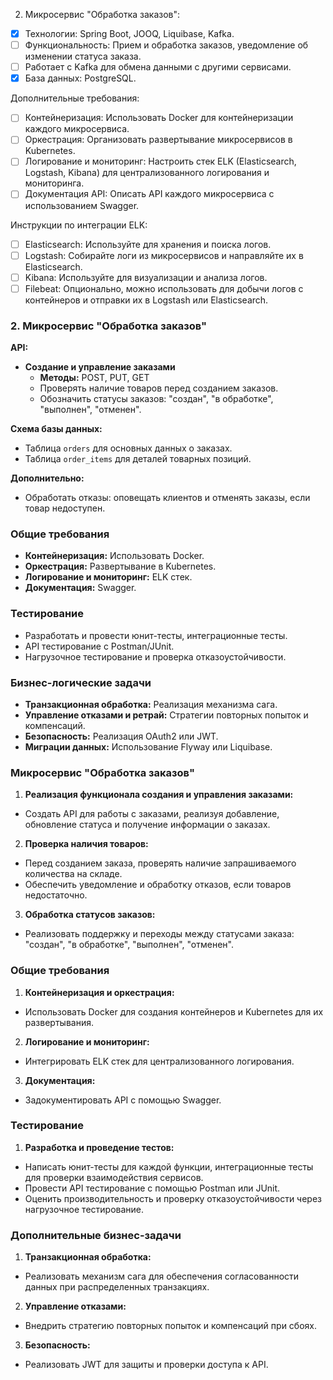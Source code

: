 2. Микросервис "Обработка заказов":

* [x] Технологии: Spring Boot, JOOQ, Liquibase, Kafka.
* [ ] Функциональность: Прием и обработка заказов, уведомление об изменении статуса заказа.
* [ ] Работает с Kafka для обмена данными с другими сервисами.
* [x] База данных: PostgreSQL.

Дополнительные требования:

* [ ] Контейнеризация: Использовать Docker для контейнеризации каждого микросервиса.
* [ ] Оркестрация: Организовать развертывание микросервисов в Kubernetes.
* [ ] Логирование и мониторинг: Настроить стек ELK (Elasticsearch, Logstash, Kibana) для централизованного логирования и
  мониторинга.
* [ ] Документация API: Описать API каждого микросервиса с использованием Swagger.

Инструкции по интеграции ELK:

* [ ] Elasticsearch: Используйте для хранения и поиска логов.
* [ ] Logstash: Собирайте логи из микросервисов и направляйте их в Elasticsearch.
* [ ] Kibana: Используйте для визуализации и анализа логов.
* [ ] Filebeat: Опционально, можно использовать для добычи логов с контейнеров и отправки их в Logstash или
  Elasticsearch.

### 2. Микросервис "Обработка заказов"

**API:**

- **Создание и управление заказами**
    - **Методы:** POST, PUT, GET
    - Проверять наличие товаров перед созданием заказов.
    - Обозначить статусы заказов: "создан", "в обработке", "выполнен", "отменен".

**Схема базы данных:**

- Таблица `orders` для основных данных о заказах.
- Таблица `order_items` для деталей товарных позиций.

**Дополнительно:**

- Обработать отказы: оповещать клиентов и отменять заказы, если товар недоступен.

### Общие требования

- **Контейнеризация:** Использовать Docker.
- **Оркестрация:** Развертывание в Kubernetes.
- **Логирование и мониторинг:** ELK стек.
- **Документация:** Swagger.

### Тестирование

- Разработать и провести юнит-тесты, интеграционные тесты.
- API тестирование с Postman/JUnit.
- Нагрузочное тестирование и проверка отказоустойчивости.

### Бизнес-логические задачи

- **Транзакционная обработка:** Реализация механизма сага.
- **Управление отказами и ретрай:** Стратегии повторных попыток и компенсаций.
- **Безопасность:** Реализация OAuth2 или JWT.
- **Миграции данных:** Использование Flyway или Liquibase.

### Микросервис "Обработка заказов"

1. **Реализация функционала создания и управления заказами:**

- Создать API для работы с заказами, реализуя добавление, обновление статуса и получение информации о заказах.

2. **Проверка наличия товаров:**

- Перед созданием заказа, проверять наличие запрашиваемого количества на складе.
- Обеспечить уведомление и обработку отказов, если товаров недостаточно.

3. **Обработка статусов заказов:**

- Реализовать поддержку и переходы между статусами заказа: "создан", "в обработке", "выполнен", "отменен".

### Общие требования

1. **Контейнеризация и оркестрация:**

- Использовать Docker для создания контейнеров и Kubernetes для их развертывания.

2. **Логирование и мониторинг:**

- Интегрировать ELK стек для централизованного логирования.

3. **Документация:**

- Задокументировать API с помощью Swagger.

### Тестирование

1. **Разработка и проведение тестов:**

- Написать юнит-тесты для каждой функции, интеграционные тесты для проверки взаимодействия сервисов.
- Провести API тестирование с помощью Postman или JUnit.
- Оценить производительность и проверку отказоустойчивости через нагрузочное тестирование.

### Дополнительные бизнес-задачи

1. **Транзакционная обработка:**

- Реализовать механизм сага для обеспечения согласованности данных при распределенных транзакциях.

2. **Управление отказами:**

- Внедрить стратегию повторных попыток и компенсаций при сбоях.

3. **Безопасность:**

- Реализовать JWT для защиты и проверки доступа к API.
